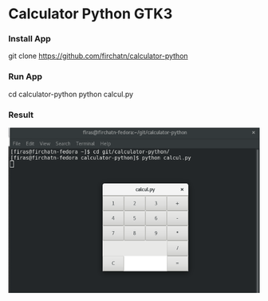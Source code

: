 # Calculator Python GTK3
### Install App
git clone https://github.com/firchatn/calculator-python
### Run App
cd calculator-python
python calcul.py
### Result
![Alt text](img.png)

